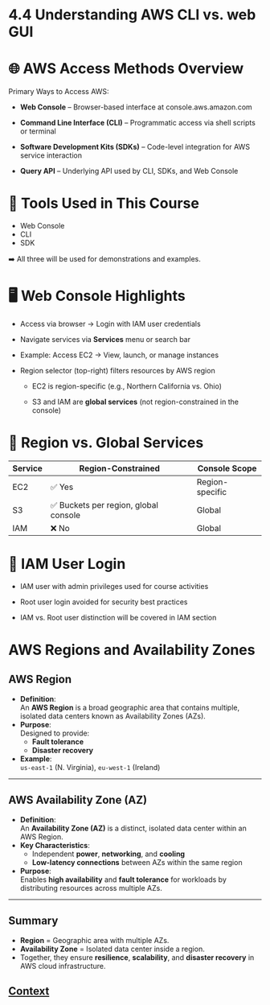 # 4.4 Understanding AWS CLI vs. web GUI 
 
 # 🌐 AWS Access Methods Overview

Primary Ways to Access AWS:

* **Web Console** – Browser-based interface at console.aws.amazon.com

* **Command Line Interface (CLI)** – Programmatic access via shell scripts or terminal

* **Software Development Kits (SDKs)** – Code-level integration for AWS service interaction

* **Query API** – Underlying API used by CLI, SDKs, and Web Console

# 🧰 Tools Used in This Course

* Web Console
* CLI
* SDK 

➡️ All three will be used for demonstrations and examples.

# 🖥️ Web Console Highlights
* Access via browser → Login with IAM user credentials

* Navigate services via **Services** menu or search bar

* Example: Access EC2 → View, launch, or manage instances

* Region selector (top-right) filters resources by AWS region

    - EC2 is region-specific (e.g., Northern California vs. Ohio)

    - S3 and IAM are **global services** (not region-constrained in the console)

# 📍 Region vs. Global Services

| Service | Region-Constrained | Console Scope     |
|---------|--------------------|-------------------|
| EC2     | ✅ Yes             | Region-specific   |
| S3      | ✅ Buckets per region, global console | Global            |
| IAM     | ❌ No              | Global            |

# 🔐 IAM User Login

* IAM user with admin privileges used for course activities

* Root user login avoided for security best practices

* IAM vs. Root user distinction will be covered in IAM section

# AWS Regions and Availability Zones

## AWS Region
- **Definition**:  
  An **AWS Region** is a broad geographic area that contains multiple, isolated data centers known as Availability Zones (AZs).
- **Purpose**:  
  Designed to provide:
  - **Fault tolerance**  
  - **Disaster recovery**  
- **Example**:  
  `us-east-1` (N. Virginia), `eu-west-1` (Ireland)

---

## AWS Availability Zone (AZ)
- **Definition**:  
  An **Availability Zone (AZ)** is a distinct, isolated data center within an AWS Region.  
- **Key Characteristics**:
  - Independent **power**, **networking**, and **cooling**
  - **Low-latency connections** between AZs within the same region
- **Purpose**:  
  Enables **high availability** and **fault tolerance** for workloads by distributing resources across multiple AZs.

---

## Summary
- **Region** = Geographic area with multiple AZs.  
- **Availability Zone** = Isolated data center inside a region.  
- Together, they ensure **resilience**, **scalability**, and **disaster recovery** in AWS cloud infrastructure.


 ## [Context](./../context.md)
